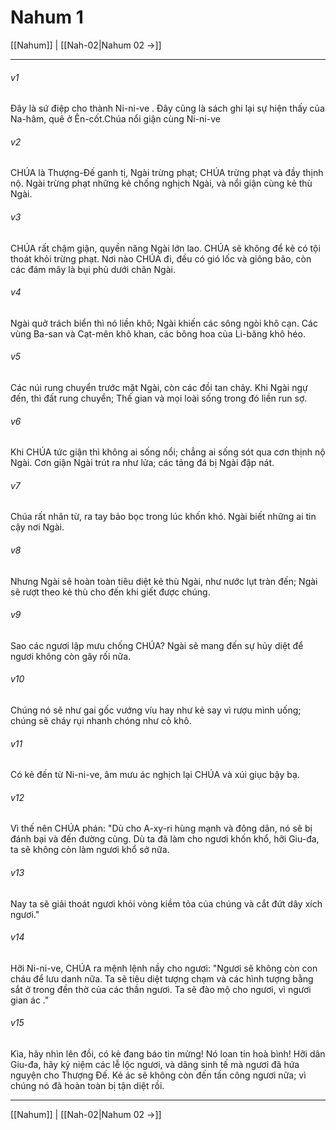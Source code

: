 # Nahum 1

[[Nahum]] | [[Nah-02|Nahum 02 →]]
***



###### v1 
Đây là sứ điệp cho thành Ni-ni-ve . Đây cũng là sách ghi lại sự hiện thấy của Na-hâm, quê ở Ên-cốt.Chúa nổi giận cùng Ni-ni-ve 

###### v2 
CHÚA là Thượng-Đế ganh tị, Ngài trừng phạt; CHÚA trừng phạt và đầy thịnh nộ. Ngài trừng phạt những kẻ chống nghịch Ngài, và nổi giận cùng kẻ thù Ngài. 

###### v3 
CHÚA rất chậm giận, quyền năng Ngài lớn lao. CHÚA sẽ không để kẻ có tội thoát khỏi trừng phạt. Nơi nào CHÚA đi, đều có gió lốc và giông bão, còn các đám mây là bụi phủ dưới chân Ngài. 

###### v4 
Ngài quở trách biển thì nó liền khô; Ngài khiến các sông ngòi khô cạn. Các vùng Ba-san và Cạt-mên khô khan, các bông hoa của Li-băng khô héo. 

###### v5 
Các núi rung chuyển trước mặt Ngài, còn các đồi tan chảy. Khi Ngài ngự đến, thì đất rung chuyển; Thế gian và mọi loài sống trong đó liền run sợ. 

###### v6 
Khi CHÚA tức giận thì không ai sống nổi; chẳng ai sống sót qua cơn thịnh nộ Ngài. Cơn giận Ngài trút ra như lửa; các tảng đá bị Ngài đập nát. 

###### v7 
Chúa rất nhân từ, ra tay bảo bọc trong lúc khốn khó. Ngài biết những ai tin cậy nơi Ngài. 

###### v8 
Nhưng Ngài sẽ hoàn toàn tiêu diệt kẻ thù Ngài, như nước lụt tràn đến; Ngài sẽ rượt theo kẻ thù cho đến khi giết được chúng. 

###### v9 
Sao các ngươi lập mưu chống CHÚA? Ngài sẽ mang đến sự hủy diệt để ngươi không còn gây rối nữa. 

###### v10 
Chúng nó sẽ như gai gốc vướng víu hay như kẻ say vì rượu mình uống; chúng sẽ cháy rụi nhanh chóng như cỏ khô. 

###### v11 
Có kẻ đến từ Ni-ni-ve, âm mưu ác nghịch lại CHÚA và xúi giục bậy bạ. 

###### v12 
Vì thế nên CHÚA phán: "Dù cho A-xy-ri hùng mạnh và đông dân, nó sẽ bị đánh bại và đến đường cùng. Dù ta đã làm cho ngươi khốn khổ, hỡi Giu-đa, ta sẽ không còn làm ngươi khổ sở nữa. 

###### v13 
Nay ta sẽ giải thoát ngươi khỏi vòng kiềm tỏa của chúng và cắt đứt dây xích ngươi." 

###### v14 
Hỡi Ni-ni-ve, CHÚA ra mệnh lệnh nầy cho ngươi: "Ngươi sẽ không còn con cháu để lưu danh nữa. Ta sẽ tiêu diệt tượng chạm và các hình tượng bằng sắt ở trong đền thờ của các thần ngươi. Ta sẽ đào mộ cho ngươi, vì ngươi gian ác ." 

###### v15 
Kìa, hãy nhìn lên đồi, có kẻ đang báo tin mừng! Nó loan tin hoà bình! Hỡi dân Giu-đa, hãy kỷ niệm các lễ lộc ngươi, và dâng sinh tế mà ngươi đã hứa nguyện cho Thượng Đế. Kẻ ác sẽ không còn đến tấn công ngươi nữa; vì chúng nó đã hoàn toàn bị tận diệt rồi.

***
[[Nahum]] | [[Nah-02|Nahum 02 →]]
